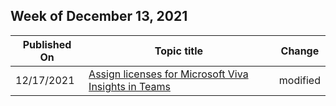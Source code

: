 <!-- This file is generated automatically each week. Changes made to this file will be overwritten.-->



## Week of December 13, 2021


| Published On |Topic title | Change |
|------|------------|--------|
| 12/17/2021 | [Assign licenses for Microsoft Viva Insights in Teams](/workplace-analytics-insights/assign-licenses) | modified |
